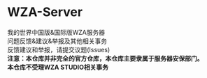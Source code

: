# WZA-Server
我的世界中国版&amp;国际版WZA服务器  
问题反馈&建议&举报及其他相关事务  
反馈建议和举报，请提交议题(Issues)  
**注意：本仓库并非完全的官方仓库，本仓库主要隶属于服务器安保部门。**  
**本仓库不受理WZA STUDIO相关事务**
